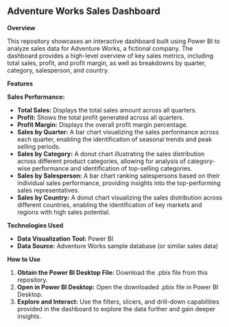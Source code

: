 ## Adventure Works Sales Dashboard

**Overview**

This repository showcases an interactive dashboard built using Power BI to analyze sales data for Adventure Works, a fictional company. The dashboard provides a high-level overview of key sales metrics, including total sales, profit, and profit margin, as well as breakdowns by quarter, category, salesperson, and country.

**Features**

**Sales Performance:**

* **Total Sales:** Displays the total sales amount across all quarters.
* **Profit:** Shows the total profit generated across all quarters.
* **Profit Margin:** Displays the overall profit margin percentage.
* **Sales by Quarter:** A bar chart visualizing the sales performance across each quarter, enabling the identification of seasonal trends and peak selling periods.
* **Sales by Category:** A donut chart illustrating the sales distribution across different product categories, allowing for analysis of category-wise performance and identification of top-selling categories.
* **Sales by Salesperson:** A bar chart ranking salespersons based on their individual sales performance, providing insights into the top-performing sales representatives.
* **Sales by Country:** A donut chart visualizing the sales distribution across different countries, enabling the identification of key markets and regions with high sales potential.

**Technologies Used**

* **Data Visualization Tool:** Power BI
* **Data Source:** Adventure Works sample database (or similar sales data)

**How to Use**

1. **Obtain the Power BI Desktop File:** Download the .pbix file from this repository.
2. **Open in Power BI Desktop:** Open the downloaded .pbix file in Power BI Desktop.
3. **Explore and Interact:** Use the filters, slicers, and drill-down capabilities provided in the dashboard to explore the data further and gain deeper insights.

